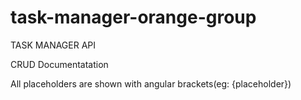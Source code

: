 # task-manager-orange-group

TASK MANAGER API

CRUD Documentatation

All placeholders are shown with angular brackets(eg: {placeholder})
